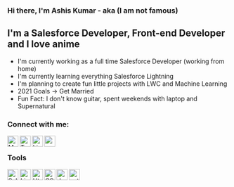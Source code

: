 ### Hi there, I'm Ashis Kumar - aka (I am not famous)

## I'm a Salesforce Developer, Front-end Developer and I love anime

- I'm currently working as a full time Salesforce Developer (working from home)
- I'm currently learning everything Salesforce Lightning
- I'm planning to create fun little projects with LWC and Machine Learning
- 2021 Goals -> Get Married
- Fun Fact: I don't know guitar, spent weekends with laptop and Supernatural

### Connect with me:

[<img align="left" width="25px" alt="My Website" src="https://www.svgrepo.com/show/310884/globe.svg"/>][website]
[<img align="left" width="25px" alt="Twitter" src="https://www.svgrepo.com/show/137277/twitter.svg"/>][twitter]
[<img align="left" width="25px" alt="Linkedin" src="https://www.svgrepo.com/show/128403/linkedin.svg"/>][linkedin]
[<img align="left" width="25px" alt="medium.com" src="https://www.svgrepo.com/show/105253/blogger.svg"/>][medium]

<br />

### Tools
[<img align="left" width="25px" alt="Salesforce" src="https://www.svgrepo.com/show/303235/salesforce-2-logo.svg" />][salesforce]
[<img align="left" width="25px" alt="Lightning" src="https://www.svgrepo.com/show/75261/lightning.svg"/>][salesforce]
[<img align="left" width="25px" alt="Html5" src="https://www.svgrepo.com/show/183637/html5.svg"/>][salesforce]
[<img align="left" width="25px" alt="CSS3" src="https://www.svgrepo.com/show/303263/css3-logo.svg"/>][salesforce]
[<img align="left" width="25px" alt="Javascript" src="https://www.svgrepo.com/show/303206/javascript-logo.svg"/>][salesforce]
[<img align="left" width="25px" alt="python" src="https://www.svgrepo.com/show/303532/python-3-logo.svg"/>][salesforce]

<br />
<br />

[website]: https://google.com
[medium]: https://medium.com/ashiskumarmaharana
[twitter]: https://twitter.com/ashis_maharana
[linkedin]: https://linkedin.com/in/ashis-kumar-maharana-5014bb163
[salesforce]: https://trailhead.me/id/ashiskumar